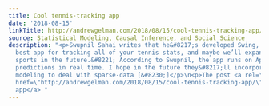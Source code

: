 ```yaml
---
title: Cool tennis-tracking app
date: '2018-08-15'
linkTitle: http://andrewgelman.com/2018/08/15/cool-tennis-tracking-app/
source: Statistical Modeling, Causal Inference, and Social Science
description: "<p>Swupnil Sahai writes that he&#8217;s developed Swing, &#8220;the
  best app for tracking all of your tennis stats, and maybe we’ll expand to other
  sports in the future.&#8221; According to Swupnil, the app runs on Apple Watch making
  predictions in real time. I hope in the future they&#8217;ll incorporate some hierarchical
  modeling to deal with sparse-data [&#8230;]</p>\n<p>The post <a rel=\"nofollow\"
  href=\"http://andrewgelman.com/2018/08/15/cool-tennis-tracking-app/\">Cool tennis-tracking
  app</a> "
---
```

